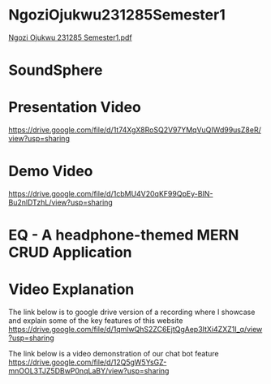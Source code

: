 # NgoziOjukwu231285Semester1
 
[Ngozi Ojukwu 231285 Semester1.pdf](https://github.com/user-attachments/files/15915607/Ngozi.Ojukwu.231285.Semester1.pdf)

# SoundSphere

# Presentation Video
https://drive.google.com/file/d/1t74XgX8RoSQ2V97YMqVuQIWd99usZ8eR/view?usp=sharing

# Demo Video
https://drive.google.com/file/d/1cbMU4V20qKF99QpEy-BIN-Bu2nlDTzhL/view?usp=sharing

# EQ - A headphone-themed MERN CRUD Application
# Video Explanation
The link below is to google drive version of a recording where I showcase and explain some of the key features of this website https://drive.google.com/file/d/1qmlwQhS2ZC6EjtQgAep3ItXi4ZXZ1I_q/view?usp=sharing

The link below is a video demonstration of our chat bot feature https://drive.google.com/file/d/12Q5gW5YsGZ-mnOOL3TJZ5DBwP0nqLaBY/view?usp=sharing


